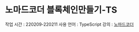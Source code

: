 # 노마드코더 블록체인만들기-TS

작업 시간 : 220209-220211 
사용 언어 : TypeScript
강의 : [노마드코더](https://nomadcoders.co/)
